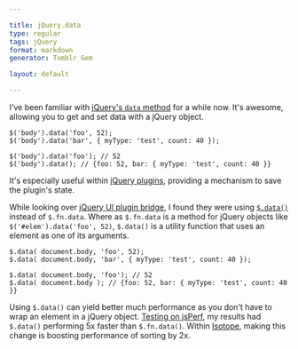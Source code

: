 ```yaml
---

title: jQuery.data
type: regular
tags: jQuery
format: markdown
generator: Tumblr Gem

layout: default

---
```


I've been familiar with [jQuery's `data` method](http://api.jquery.com/data/) for a while now. It's awesome, allowing you to get and set data with a jQuery object.

    $('body').data('foo', 52);
    $('body').data('bar', { myType: 'test', count: 40 });
    
    $('body').data('foo'); // 52
    $('body').data(); // {foo: 52, bar: { myType: 'test', count: 40 }}

It's especially useful within [jQuery plugins](http://docs.jquery.com/Plugins/Authoring#Data), providing a mechanism to save the plugin's state. 

While looking over [jQuery UI plugin bridge](https://github.com/jquery/jquery-ui/blob/master/ui/jquery.ui.widget.js), I found they were using [`$.data()`](http://api.jquery.com/jQuery.data/) instead of `$.fn.data`.  Where as `$.fn.data` is a method for jQuery objects like  `$('#elem').data('foo', 52)`, `$.data()` is a utility function that uses an element as one of its arguments.

    $.data( document.body, 'foo', 52);
    $.data( document.body, 'bar', { myType: 'test', count: 40 });
    
    $.data( document.body, 'foo'); // 52
    $.data( document.body ); // {foo: 52, bar: { myType: 'test', count: 40 }}

Using `$.data()` can yield better much performance as you don't have to wrap an element in a jQuery object. [Testing on jsPerf](http://jsperf.com/jquery-data-vs-jqueryselection-data), my results had `$.data()` performing 5x faster than `$.fn.data()`. Within [Isotope](http://isotope.metafizzy.co), making this change is boosting performance of sorting by 2x.